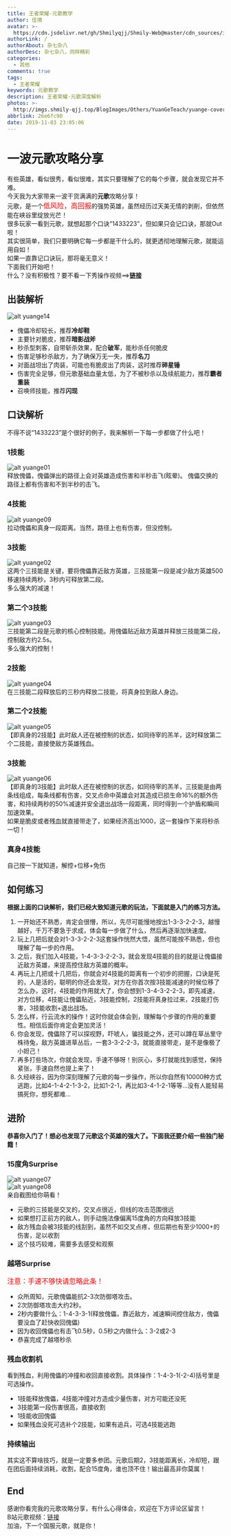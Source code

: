 ```yaml
---
title: 王者荣耀-元歌教学
author: 佳境
avatar: >-
  https://cdn.jsdelivr.net/gh/Shmilyqjj/Shmily-Web@master/cdn_sources/img/custom/avatar.jpg
authorLink: /
authorAbout: 杂七杂八
authorDesc: 杂七杂八，同样精彩
categories:
  - 其他
comments: true
tags:
  - 王者荣耀
keywords: 元歌教学
description: 王者荣耀-元歌深度解析
photos: >-
  http://imgs.shmily-qjj.top/BlogImages/Others/YuanGeTeach/yuange-cover.jpg
abbrlink: 26e6fc90
date: 2019-11-03 23:05:06
---
```

# 一波元歌攻略分享  
有些英雄，看似很秀，看似很难，其实只要理解了它的每个步骤，就会发现它并不难。  
今天我为大家带来一波干货满满的**元歌**攻略分享！  
元歌，是一个<font size="3" color="red">低风险，高回报</font>的强势英雄，虽然经历过天美无情的剥削，但依然能在峡谷里绽放光芒！  
很多玩家一看到元歌，就想起那个口诀“1433223”，但如果只会记口诀，那就Out啦！  
其实很简单，我们只要明确它每一步都是干什么的，就更透彻地理解元歌，就能运用自如！  
如果一直靠记口诀玩，那将毫无意义！  
下面我们开始吧！  
什么？没有积极性？要不看一下秀操作视频==>**[链接](https://www.bilibili.com/video/av89430839/)**  

## 出装解析  
![alt yuange14](http://imgs.shmily-qjj.top/BlogImages/Others/YuanGeTeach/yuange14.jpg)  
* 傀儡冷却较长，推荐**冷却鞋**
* 主要针对脆皮，推荐**暗影战斧**
* 秒杀型刺客，自带斩杀效果，配合**破军**，能秒杀任何脆皮
* 伤害足够秒杀敌方，为了确保万无一失，推荐**名刀**
* 对面战坦出了肉装，可能也有脆皮出了肉装，这时推荐**碎星锤**
* 伤害完全足够，但元歌基础血量太低，为了不被秒杀以及续航能力，推荐**霸者重装**
* 召唤师技能，推荐**闪现**

## 口诀解析  
不得不说“1433223”是个很好的例子，我来解析一下每一步都做了什么吧！  

### 1技能  
![alt yuange01](http://imgs.shmily-qjj.top/BlogImages/Others/YuanGeTeach/yuange01.jpg)  
释放傀儡，傀儡弹出的路径上会对英雄造成伤害和半秒击飞(眩晕)。 傀儡交换的路径上都有伤害和不到半秒的击飞。

### 4技能  
![alt yuange09](http://imgs.shmily-qjj.top/BlogImages/Others/YuanGeTeach/yuange09.jpg)  
拉动傀儡和真身一段距离。当然，路径上也有伤害，但没控制。

### 3技能  
![alt yuange02](http://imgs.shmily-qjj.top/BlogImages/Others/YuanGeTeach/yuange02.jpg)  
这两个三技能是关键，要将傀儡靠近敌方英雄，三技能第一段是减少敌方英雄500移速持续两秒，3秒内可释放第二段。  
多么强大的减速！

### 第二个3技能  
![alt yuange03](http://imgs.shmily-qjj.top/BlogImages/Others/YuanGeTeach/yuange03.jpg)  
三技能第二段是元歌的核心控制技能。用傀儡贴近敌方英雄并释放三技能第二段，控制敌方约2.5s。  
多么强大的控制！

### 2技能  
![alt yuange04](http://imgs.shmily-qjj.top/BlogImages/Others/YuanGeTeach/yuange04.jpg)  
在三技能二段释放后的三秒内释放二技能，将真身拉到敌人身边。

### 第二个2技能  
![alt yuange05](http://imgs.shmily-qjj.top/BlogImages/Others/YuanGeTeach/yuange05.jpg)  
【即真身的2技能】此时敌人还在被控制的状态，如同待宰的羔羊，这时释放第二个二技能，直接使敌方英雄残血。

### 3技能  
![alt yuange06](http://imgs.shmily-qjj.top/BlogImages/Others/YuanGeTeach/yuange06.jpg)  
【即真身的3技能】此时敌人还在被控制的状态，如同待宰的羔羊，三技能是由两条线组成，每条线都有伤害，交叉点命中英雄会对其造成已损生命16%的额外伤害，和持续两秒的50%减速并安全退出战场一段距离，同时得到一个护盾和瞬间加速效果。  
如果是脆皮或者残血就直接带走了，如果经济高出1000，这一套操作下来将秒杀一切！

### 真身4技能 
自己按一下就知道，解控+位移+免伤

## 如何练习  
**根据上面的口诀解析，我们已经大致知道元歌的玩法，下面就是入门的练习方法。**  
1. 一开始还不熟悉，肯定会很懵，所以，先尽可能慢地按出1-3-3-2-2-3，越慢越好，千万不要急于求成，体会每一步做了什么，然后再逐渐加快速度。  
2. 玩上几把后就会对1-3-3-2-2-3这套操作恍然大悟，虽然可能按不熟悉，但也理解了每一步的作用。  
3. 之后，我们加入4技能，1-4-3-3-2-2-3，就会发现4技能的目的就是让傀儡接近敌方英雄，来提高控住敌方英雄的概率。  
4. 再玩上几把或十几把后，你就会对4技能的距离有一个初步的把握，口诀是死的，人是活的，聪明的你还会发现，对方在你首次按3技能减速的时候位移了怎么办，这时，4技能的作用就大了，你会想到1-3-4-3-2-2-3，即先减速，对方位移，4技能让傀儡贴近，3技能控制，2技能将真身拉过来，2技能打伤害，3技能收割+退出战场。  
5. 怎么样，行云流水的操作！这时你就会体会到，理解每个步骤的作用的重要性。相信后面你肯定会更加灵活！  
6. 你会发现，傀儡除了可以探视野，吓唬人，骗技能之外，还可以蹲在草丛里守株待兔，敌方英雄进草丛后，一套3-3-2-2-3，就能直接带走，是不是像极了小妲己！  
7. 再多打些场次，你就会发现，手速不够呀！别灰心，多打就能找到感觉，保持紧张，手速自然也提上来了！  
8. 久经峡谷，因为你深刻理解了元歌的每一步操作，所以你自然有10000种方式逃跑，比如4-1-4-2-1-3-2，比如1-2-1，再比如3-4-1-2-1等等...没有人能轻易搞死你，想死都难...  

## 进阶  
**恭喜你入门了！想必也发现了元歌这个英雄的强大了。下面我还要介绍一些独门秘籍！**

### 15度角Surprise  
![alt yuange07](http://imgs.shmily-qjj.top/BlogImages/Others/YuanGeTeach/yuange07.JPG)  
![alt yuange08](http://imgs.shmily-qjj.top/BlogImages/Others/YuanGeTeach/yuange08.JPG)  
亲自截图给你萌看！  
* 元歌的三技能是交叉的，交叉点很近，但线的攻击范围很远  
* 如果想打正前方的敌人，则手动施法像偏离15度角的方向释放3技能
* 敌方残血会被3技能的线刮到，虽然不如交叉点疼，但后期也有至少1000+的伤害，足以收割  
* 这个技巧较难，需要多去感受和观察


### 越塔Surprise
<font size="3" color="red">注意：手速不够快请忽略此条！</font>  
* 众所周知，元歌傀儡能抗2-3次防御塔攻击。
* 2次防御塔攻击大约2秒。
* 2秒内要做什么：1-4-3-3-1(释放傀儡，靠近敌方，减速瞬间控住敌方，傀儡要没血了赶快收回傀儡)
* 因为收回傀儡也有击飞0.5秒，0.5秒之内做什么：3-2或2-3
* 恭喜完成了越塔秒杀


### 残血收割机  
看到残血，利用傀儡的冲撞和收回直接收割。具体操作：1-4-3-1(-2-4)括号里是可选操作。  
* 1技能释放傀儡，4技能冲撞对方造成少量伤害，对方可能还没死
* 3技能第一段伤害很高，直接收割
* 1技能收回傀儡
* 如果残血没死可选补个2技能，如果有追兵，可选4技能逃跑


### 持续输出
其实这不算啥技巧，就是一定要多参团。元歌后期2，3技能距离长，冷却短，跟在团后面持续消耗，收割，配合15度角，谁也顶不住！输出最高非你莫属！


## End
感谢你看完我的元歌攻略分享，有什么心得体会，欢迎在下方评论区留言！  
B站元歌视频：[链接](https://www.bilibili.com/video/av89430839/)  
加油，下一个国服元歌，就是你！